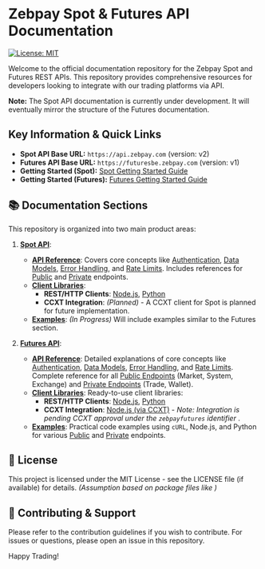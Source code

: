 # Zebpay Spot & Futures API Documentation

[![License: MIT](https://img.shields.io/badge/License-MIT-blue.svg)](https://opensource.org/licenses/MIT)

Welcome to the official documentation repository for the Zebpay Spot and Futures REST APIs. This repository provides comprehensive resources for developers looking to integrate with our trading platforms via API.

**Note:** The Spot API documentation is currently under development. It will eventually mirror the structure of the Futures documentation.

## Key Information & Quick Links
* **Spot API Base URL:** `https://api.zebpay.com` (version: v2)
* **Futures API Base URL:** `https://futuresbe.zebpay.com` (version: v1)
* **Getting Started (Spot):** [Spot Getting Started Guide](./spot/api-reference/getting-started.md)
* **Getting Started (Futures):** [Futures Getting Started Guide](./futures/api-reference/getting-started.md)


## 📚 Documentation Sections

This repository is organized into two main product areas:

1.  **[Spot API](./spot)**:
    * **[API Reference](./spot/api-reference/README.md)**: Covers core concepts like [Authentication](./spot/api-reference/authentication.md), [Data Models](./spot/api-reference/data-models.md), [Error Handling](./spot/api-reference/error-handling.md), and [Rate Limits](./spot/api-reference/rate-limits.md). Includes references for [Public](./spot/api-reference/public-endpoints.md) and [Private](./spot/api-reference/private-endpoints.md) endpoints.
    * **[Client Libraries](./spot/clients)**:
        * **REST/HTTP Clients**: [Node.js](./spot/clients/rest-http/node/), [Python](./spot/clients/rest-http/python/README.md)
        * **CCXT Integration**: *(Planned)* - A CCXT client for Spot is planned for future implementation.
    * **[Examples](./spot/examples)**: *(In Progress)* Will include examples similar to the Futures section.

2.  **[Futures API](./futures/README.md)**:
    * **[API Reference](./futures/api-reference)**: Detailed explanations of core concepts like [Authentication](./futures/api-reference/authentication.md), [Data Models](./futures/api-reference/data-models.md), [Error Handling](./futures/api-reference/error-handling.md), and [Rate Limits](./futures/api-reference/rate-limits.md). Complete reference for all [Public Endpoints](./futures/api-reference/public-endpoints) (Market, System, Exchange) and [Private Endpoints](./futures/api-reference/private-endpoints) (Trade, Wallet).
    * **[Client Libraries](./futures/clients)**: Ready-to-use client libraries:
        * **REST/HTTP Clients**: [Node.js](./futures/clients/rest-http/node/README.md), [Python](./futures/clients/rest-http/python/README.md)
        * **CCXT Integration**: [Node.js (via CCXT)](./futures/clients/ccxt/node/README.md) - *Note: Integration is pending CCXT approval under the `zebpayfutures` identifier* .
    * **[Examples](./futures/examples)**: Practical code examples using `cURL`, Node.js, and Python for various [Public](./futures/examples/public) and [Private](./futures/examples/private) endpoints.


## 📜 License

This project is licensed under the MIT License - see the LICENSE file (if available) for details. *(Assumption based on package files like )*

## 🤝 Contributing & Support

Please refer to the contribution guidelines if you wish to contribute. For issues or questions, please open an issue in this repository.

Happy Trading!
